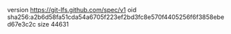 version https://git-lfs.github.com/spec/v1
oid sha256:a2b6d58fa51cda54a6705f223ef2bd3fc8e570f4405256f6f3858ebed67e3c2c
size 44631
